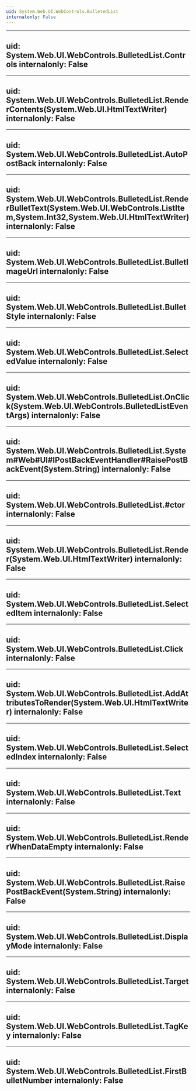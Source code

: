 ```yaml
---
uid: System.Web.UI.WebControls.BulletedList
internalonly: False
---
```


---
uid: System.Web.UI.WebControls.BulletedList.Controls
internalonly: False
---

---
uid: System.Web.UI.WebControls.BulletedList.RenderContents(System.Web.UI.HtmlTextWriter)
internalonly: False
---

---
uid: System.Web.UI.WebControls.BulletedList.AutoPostBack
internalonly: False
---

---
uid: System.Web.UI.WebControls.BulletedList.RenderBulletText(System.Web.UI.WebControls.ListItem,System.Int32,System.Web.UI.HtmlTextWriter)
internalonly: False
---

---
uid: System.Web.UI.WebControls.BulletedList.BulletImageUrl
internalonly: False
---

---
uid: System.Web.UI.WebControls.BulletedList.BulletStyle
internalonly: False
---

---
uid: System.Web.UI.WebControls.BulletedList.SelectedValue
internalonly: False
---

---
uid: System.Web.UI.WebControls.BulletedList.OnClick(System.Web.UI.WebControls.BulletedListEventArgs)
internalonly: False
---

---
uid: System.Web.UI.WebControls.BulletedList.System#Web#UI#IPostBackEventHandler#RaisePostBackEvent(System.String)
internalonly: False
---

---
uid: System.Web.UI.WebControls.BulletedList.#ctor
internalonly: False
---

---
uid: System.Web.UI.WebControls.BulletedList.Render(System.Web.UI.HtmlTextWriter)
internalonly: False
---

---
uid: System.Web.UI.WebControls.BulletedList.SelectedItem
internalonly: False
---

---
uid: System.Web.UI.WebControls.BulletedList.Click
internalonly: False
---

---
uid: System.Web.UI.WebControls.BulletedList.AddAttributesToRender(System.Web.UI.HtmlTextWriter)
internalonly: False
---

---
uid: System.Web.UI.WebControls.BulletedList.SelectedIndex
internalonly: False
---

---
uid: System.Web.UI.WebControls.BulletedList.Text
internalonly: False
---

---
uid: System.Web.UI.WebControls.BulletedList.RenderWhenDataEmpty
internalonly: False
---

---
uid: System.Web.UI.WebControls.BulletedList.RaisePostBackEvent(System.String)
internalonly: False
---

---
uid: System.Web.UI.WebControls.BulletedList.DisplayMode
internalonly: False
---

---
uid: System.Web.UI.WebControls.BulletedList.Target
internalonly: False
---

---
uid: System.Web.UI.WebControls.BulletedList.TagKey
internalonly: False
---

---
uid: System.Web.UI.WebControls.BulletedList.FirstBulletNumber
internalonly: False
---
